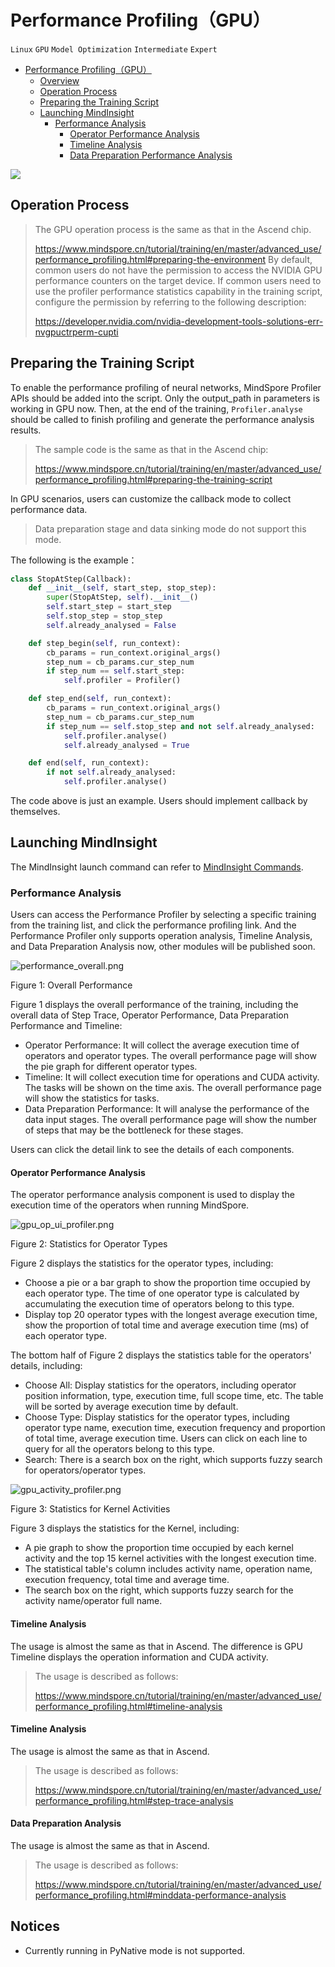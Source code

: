 # Performance Profiling（GPU）

`Linux` `GPU` `Model Optimization` `Intermediate` `Expert`

<!-- TOC -->

- [Performance Profiling（GPU）](#performance-profilinggpu)
    - [Overview](#overview)
    - [Operation Process](#operation-process)
    - [Preparing the Training Script](#preparing-the-training-script)
    - [Launching MindInsight](#launching-mindinsight)
        - [Performance Analysis](#performance-analysis)
            - [Operator Performance Analysis](#operator-performance-analysis)
            - [Timeline Analysis](#timeline-analysis)
            - [Data Preparation Performance Analysis](#data-preparation-performance-analysis)

<!-- /TOC -->

<a href="https://gitee.com/mindspore/docs/blob/master/tutorials/training/source_en/advanced_use/performance_profiling_gpu.md" target="_blank"><img src="../_static/logo_source.png"></a>

## Operation Process

> The GPU operation process is the same as that in the Ascend chip.
>
> <https://www.mindspore.cn/tutorial/training/en/master/advanced_use/performance_profiling.html#preparing-the-environment>
> By default, common users do not have the permission to access the NVIDIA GPU performance counters on the target device.
> If common users need to use the profiler performance statistics capability in the training script, configure the permission by referring to the following description:
>
> <https://developer.nvidia.com/nvidia-development-tools-solutions-err-nvgpuctrperm-cupti>

## Preparing the Training Script

To enable the performance profiling of neural networks, MindSpore Profiler APIs should be added into the script. Only the output_path in parameters is working in GPU now. Then, at the end of the training, `Profiler.analyse` should be called to finish profiling and generate the performance analysis results.

> The sample code is the same as that in the Ascend chip:
>
> <https://www.mindspore.cn/tutorial/training/en/master/advanced_use/performance_profiling.html#preparing-the-training-script>

In GPU scenarios, users can customize the callback mode to collect performance data.
> Data preparation stage and data sinking mode do not support this mode.

The following is the example：

```python
class StopAtStep(Callback):
    def __init__(self, start_step, stop_step):
        super(StopAtStep, self).__init__()
        self.start_step = start_step
        self.stop_step = stop_step
        self.already_analysed = False

    def step_begin(self, run_context):
        cb_params = run_context.original_args()
        step_num = cb_params.cur_step_num
        if step_num == self.start_step:
            self.profiler = Profiler()

    def step_end(self, run_context):
        cb_params = run_context.original_args()
        step_num = cb_params.cur_step_num
        if step_num == self.stop_step and not self.already_analysed:
            self.profiler.analyse()
            self.already_analysed = True

    def end(self, run_context):
        if not self.already_analysed:
            self.profiler.analyse()
```

The code above is just an example. Users should implement callback by themselves.

## Launching MindInsight

The MindInsight launch command can refer to [MindInsight Commands](https://www.mindspore.cn/tutorial/training/en/master/advanced_use/mindinsight_commands.html).

### Performance Analysis

Users can access the Performance Profiler by selecting a specific training from the training list, and click the performance profiling link. And the Performance Profiler only supports operation analysis, Timeline Analysis, and Data Preparation Analysis now, other modules will be published soon.

![performance_overall.png](./images/performance_overall.png)

Figure 1: Overall Performance

Figure 1 displays the overall performance of the training, including the overall data of Step Trace, Operator Performance, Data Preparation Performance and Timeline:  

- Operator Performance: It will collect the average execution time of operators and operator types. The overall performance page will show the pie graph for different operator types.
- Timeline: It will collect execution time for operations and CUDA activity. The tasks will be shown on the time axis. The overall performance page will show the statistics for tasks.
- Data Preparation Performance: It will analyse the performance of the data input stages. The overall performance page will show the number of steps that may be the bottleneck for these stages.

Users can click the detail link to see the details of each components.

#### Operator Performance Analysis

The operator performance analysis component is used to display the execution time of the operators when running MindSpore.

![gpu_op_ui_profiler.png](./images/gpu_op_ui_profiler.png)

Figure 2: Statistics for Operator Types

Figure 2 displays the statistics for the operator types, including:  

- Choose a pie or a bar graph to show the proportion time occupied by each operator type. The time of one operator type is calculated by accumulating the execution time of operators belong to this type.
- Display top 20 operator types with the longest average execution time, show the proportion of total time and average execution time (ms) of each operator type.

The bottom half of Figure 2 displays the statistics table for the operators' details, including:  

- Choose All: Display statistics for the operators, including operator position information, type, execution time, full scope time, etc. The table will be sorted by average execution time by default.
- Choose Type: Display statistics for the operator types, including operator type name, execution time, execution frequency and proportion of total time, average execution time. Users can click on each line to query for all the operators belong to this type.
- Search: There is a search box on the right, which supports fuzzy search for operators/operator types.

![gpu_activity_profiler.png](./images/gpu_activity_profiler.png)

Figure 3: Statistics for Kernel Activities

Figure 3 displays the statistics for the Kernel, including:  

- A pie graph to show the proportion time occupied by each kernel activity and the top 15 kernel activities with the longest execution time.
- The statistical table's column includes activity name, operation name, execution frequency, total time and average time.
- The search box on the right, which supports fuzzy search for the activity name/operator full name.

#### Timeline Analysis

The usage is almost the same as that in Ascend. The difference is GPU Timeline displays the operation information and CUDA activity.

> The usage is described as follows:
>
> <https://www.mindspore.cn/tutorial/training/en/master/advanced_use/performance_profiling.html#timeline-analysis>

#### Timeline Analysis

The usage is almost the same as that in Ascend.

> The usage is described as follows:
>
> <https://www.mindspore.cn/tutorial/training/en/master/advanced_use/performance_profiling.html#step-trace-analysis>

#### Data Preparation Analysis

The usage is almost the same as that in Ascend.

> The usage is described as follows:
>
> <https://www.mindspore.cn/tutorial/training/en/master/advanced_use/performance_profiling.html#minddata-performance-analysis>

## Notices

- Currently running in PyNative mode is not supported.
